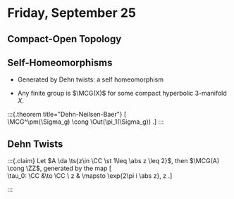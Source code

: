 # Friday, September 25


## Compact-Open Topology



## Self-Homeomorphisms


- Generated by Dehn twists: a self homeomorphism

- Any finite group is $\MCG(X)$ for some compact hyperbolic 3-manifold $X$.

:::{.theorem title="Dehn-Neilsen-Baer"}
\[  
\MCG^\pm(\Sigma_g) \cong \Out(\pi_1(\Sigma_g))
.\]
:::

## Dehn Twists

:::{.claim}
Let $A \da \ts{z\in \CC \st 1\leq \abs z \leq 2}$, then $\MCG(A) \cong \ZZ$, generated by the map
\[  
\tau_0: \CC &\to \CC \\
z & \mapsto \exp{2\pi i \abs z}\, z
.\]

:::






